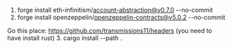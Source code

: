 1. forge install eth-infinitism/account-abstraction@v0.7.0 --no-commit
2. forge install openzeppelin/openzeppelin-contracts@v5.0.2 --no-commit

Go this place: https://github.com/transmissions11/headers (you need to have install rust)
3. cargo install --path .

